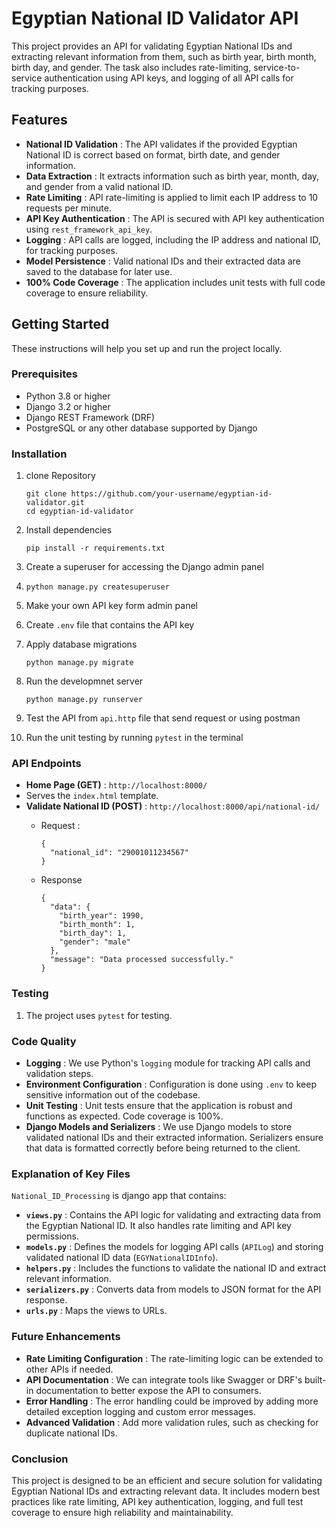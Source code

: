 # Egyptian National ID Validator API

This project provides an API for validating Egyptian National IDs and extracting relevant information from them, such as birth year, birth month, birth day, and gender. The task also includes rate-limiting, service-to-service authentication using API keys, and logging of all API calls for tracking purposes.

## Features

* **National ID Validation** : The API validates if the provided Egyptian National ID is correct based on format, birth date, and gender information.
* **Data Extraction** : It extracts information such as birth year, month, day, and gender from a valid national ID.
* **Rate Limiting** : API rate-limiting is applied to limit each IP address to 10 requests per minute.
* **API Key Authentication** : The API is secured with API key authentication using `rest_framework_api_key`.
* **Logging** : API calls are logged, including the IP address and national ID, for tracking purposes.
* **Model Persistence** : Valid national IDs and their extracted data are saved to the database for later use.
* **100% Code Coverage** : The application includes unit tests with full code coverage to ensure reliability.

## Getting Started

These instructions will help you set up and run the project locally.

### Prerequisites

* Python 3.8 or higher
* Django 3.2 or higher
* Django REST Framework (DRF)
* PostgreSQL or any other database supported by Django

### Installation

1. clone Repository

   ```
   git clone https://github.com/your-username/egyptian-id-validator.git
   cd egyptian-id-validator

   ```
2. Install dependencies

   ```
   pip install -r requirements.txt

   ```
3. Create a superuser for accessing the Django admin panel
4. ```
   python manage.py createsuperuser

   ```
5. Make your own API key form admin panel
6. Create `.env` file that contains the API key
7. Apply database migrations

   ```
   python manage.py migrate

   ```
8. Run the developmnet server

   ```
   python manage.py runserver

   ```
9. Test the API from `api.http` file that send request or using postman
10. Run the unit testing by running `pytest` in the terminal

### API Endpoints

* **Home Page (GET)** : `http://localhost:8000/`
* Serves the `index.html` template.
* **Validate National ID (POST)** : `http://localhost:8000/api/national-id/`
  * Request :

    ```
    {
      "national_id": "29001011234567"
    }

    ```
  * Response

    ```
    {
      "data": {
        "birth_year": 1990,
        "birth_month": 1,
        "birth_day": 1,
        "gender": "male"
      },
      "message": "Data processed successfully."
    }

    ```

### Testing

1. The project uses `pytest` for testing.

### Code Quality

* **Logging** : We use Python's `logging` module for tracking API calls and validation steps.
* **Environment Configuration** : Configuration is done using `.env` to keep sensitive information out of the codebase.
* **Unit Testing** : Unit tests ensure that the application is robust and functions as expected. Code coverage is 100%.
* **Django Models and Serializers** : We use Django models to store validated national IDs and their extracted information. Serializers ensure that data is formatted correctly before being returned to the client.

### Explanation of Key Files

`National_ID_Processing` is django app that contains:

* **`views.py`** : Contains the API logic for validating and extracting data from the Egyptian National ID. It also handles rate limiting and API key permissions.
* **`models.py`** : Defines the models for logging API calls (`APILog`) and storing validated national ID data (`EGYNationalIDInfo`).
* **`helpers.py`** : Includes the functions to validate the national ID and extract relevant information.
* **`serializers.py`** : Converts data from models to JSON format for the API response.
* **`urls.py`** : Maps the views to URLs.

### Future Enhancements

* **Rate Limiting Configuration** : The rate-limiting logic can be extended to other APIs if needed.
* **API Documentation** : We can integrate tools like Swagger or DRF's built-in documentation to better expose the API to consumers.
* **Error Handling** : The error handling could be improved by adding more detailed exception logging and custom error messages.
* **Advanced Validation** : Add more validation rules, such as checking for duplicate national IDs.

### Conclusion

This project is designed to be an efficient and secure solution for validating Egyptian National IDs and extracting relevant data. It includes modern best practices like rate limiting, API key authentication, logging, and full test coverage to ensure high reliability and maintainability.
